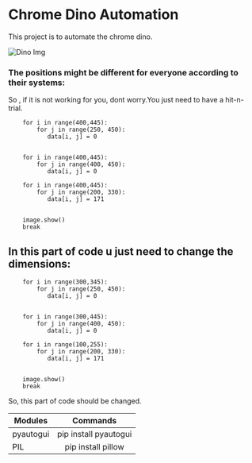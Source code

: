 # Chrome Dino Automation

This project is to automate the chrome dino.


![Dino Img](https://www.google.com/imgres?imgurl=https%3A%2F%2Fcdn.custom-cursor.com%2Fcursors%2Fchrome_dino_t-rex_455.png&imgrefurl=https%3A%2F%2Fcustom-cursor.com%2Fen%2Fcollection%2Fcursors%2Fchrome-dino-t-rex&tbnid=LhHxzIDYypWUkM&vet=12ahUKEwizuZXQ6qLsAhUWDLcAHdGZB4wQMygRegUIARDiAQ..i&docid=ff32rvG16DOT1M&w=651&h=326&q=chrome%20dino&ved=2ahUKEwizuZXQ6qLsAhUWDLcAHdGZB4wQMygRegUIARDiAQ)

### The positions might be different for everyone according to their systems:<br>
So , if it is not working for you, dont worry.You just need to have a hit-n-trial.

        for i in range(400,445):
            for j in range(250, 450):
               data[i, j] = 0


        for i in range(400,445):
            for j in range(400, 450):
               data[i, j] = 0

        for i in range(400,445):
            for j in range(200, 330):
               data[i, j] = 171


        image.show()
        break


## In this part of code u just need to change the dimensions:

        for i in range(300,345):
            for j in range(250, 450):
               data[i, j] = 0


        for i in range(300,445):
            for j in range(400, 450):
               data[i, j] = 0

        for i in range(100,255):
            for j in range(200, 330):
               data[i, j] = 171


        image.show()
        break


So, this part of code should be changed.



| Modules        | Commands           |
| ------------- |:-------------:|
| pyautogui      | pip install pyautogui |
| PIL      |  pip install pillow  |

